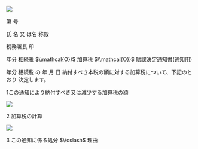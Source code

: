 ![](https://www.nta.go.jp/tmp/a90d990d-5321-4fb8-89e3-8b587f6785e7/images/27e480a96a21f3695ee02f360e4d8feb3b569eb8d7fd7959b307f90d0a5b0ebf.jpg)

第 号

氏 名 又 は名 称殿

税務署長 印

年分 相続税 $\\mathcal{O})$ 加算税 $\\mathcal{O})$ 賦課決定通知書(通知用)

年分 相続税 の 年 月 日 納付すべき本税の額に対する加算税について、下記のとおり 決定します。

1この通知により納付すべき又は減少する加算税の額

![](https://www.nta.go.jp/tmp/a90d990d-5321-4fb8-89e3-8b587f6785e7/images/44beb3514972e6a531852376f765185ab93fbd0f44565033d017374ce5fe2db9.jpg)

2 加算税の計算

![](https://www.nta.go.jp/tmp/a90d990d-5321-4fb8-89e3-8b587f6785e7/images/0d94202e4e9a949301861599298491e9352ed1081d6df0a6efc5c1cffe62ce1d.jpg)

3 この通知に係る処分 $\\oslash$ 理由